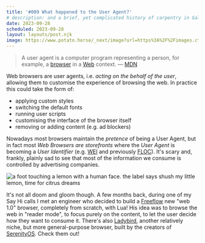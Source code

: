 ```yaml
---
title: '#009 What happened to the User Agent?'
# description: and a brief, yet complicated history of carpentry in Galicia
date: 2023-09-28
scheduled: 2023-09-28
layout: layouts/post.njk
image: https://www.potato.horse/_next/image?url=https%3A%2F%2Fimages.ctfassets.net%2Fhyylafu4fjks%2F5JqHpF9jsGmK2wmNHKQlIp%2F346383a29dc0cec6ef445e87d7079ccb%2FUntitled_Artwork_87.png&w=2048&q=75
---
```


> A user agent is a computer program representing a person, for example, a [browser](https://developer.mozilla.org/en-US/docs/Glossary/Browser) in a [Web](https://developer.mozilla.org/en-US/docs/Glossary/World_Wide_Web) context.
> — [MDN](https://developer.mozilla.org/en-US/docs/Glossary/User_agent)

Web browsers are user agents, i.e. *acting on the behalf of the user*, allowing them to customise the experience of browsing the web. In practice this could take the form of:

- applying custom styles
- switching the default fonts
- running user scripts
- customising the interface of the browser itself
- removing or adding content (e.g. ad blockers)

Nowadays most browsers maintain the *pretence* of being a User Agent, but in fact most *Web Browsers are storefronts* where the *User Agent* is becoming a *User Identifier* (e.g. [WEI](https://en.wikipedia.org/wiki/Web_Environment_Integrity) and previously [FLOC](https://www.eff.org/deeplinks/2021/03/googles-floc-terrible-idea)). It's scary and, frankly, plainly sad to see that most of the information we consume is controlled by advertising companies. 

![a foot touching a lemon with a human face. the label says shush my little lemon, time for citrus dreams](../../img/009/lemon.webp)

It's not all doom and gloom though. A few months back, during one of my Say Hi calls I met an engineer who decided to build a [Freeflow](https://github.com/jmthackett/freeflow) new "web 1.0" browser, completely from scratch, with Lua! His idea was to browse the web in "reader mode", to focus purely on the content, to let the user decide how they want to consume it. There's also [Ladybird](https://ladybird.dev), another relatively niche, but more general-purpose browser, built by the creators of [SerenityOS](https://serenityos.org). Check them out!
